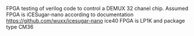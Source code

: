 FPGA testing of verilog code 
to control a DEMUX 32 chanel chip.
Assumed FPGA is iCESugar-nano
according to documentation https://github.com/wuxx/icesugar-nano
ice40 FPGA is LP1K and package type CM36
